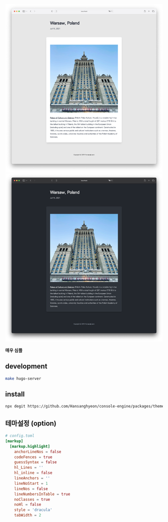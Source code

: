 <p align="center">
  <a href="https://github.com/Hansanghyeon/console-engine#gh-light-mode-only" target="_blank">
    <img src="./.github/preview-console-format-light.png" alt="console-engine" width="560">
  </a>
  <a href="https://github.com/Hansanghyeon/console-engine#gh-dark-mode-only" target="_blank">
    <img src="./.github/preview-console-format-dark.png" alt="Twin examples" width="560">
  </a>
</p>

**매우 심플**

## development

```sh
make hugo-server
```

## install

```sh
npx degit https://github.com/Hansanghyeon/console-engine/packages/theme console-engine
```

## 테마설정 (option)

```toml
# config.toml
[markup]
  [markup.highlight]
    anchorLineNos = false
    codeFences = true
    guessSyntax = false
    hl_Lines = ''
    hl_inline = false
    lineAnchors = ''
    lineNoStart = 1
    lineNos = false
    lineNumbersInTable = true
    noClasses = true
    noHl = false
    style = 'dracula'
    tabWidth = 2
```